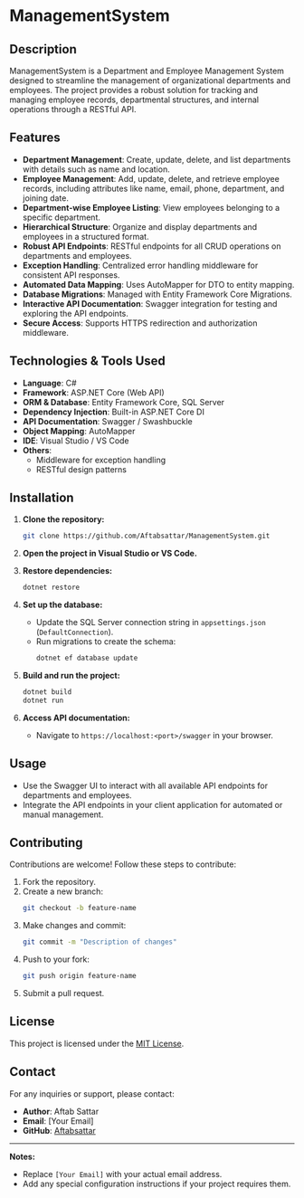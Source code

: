 # ManagementSystem

## Description
ManagementSystem is a Department and Employee Management System designed to streamline the management of organizational departments and employees. The project provides a robust solution for tracking and managing employee records, departmental structures, and internal operations through a RESTful API.

## Features
- **Department Management**: Create, update, delete, and list departments with details such as name and location.
- **Employee Management**: Add, update, delete, and retrieve employee records, including attributes like name, email, phone, department, and joining date.
- **Department-wise Employee Listing**: View employees belonging to a specific department.
- **Hierarchical Structure**: Organize and display departments and employees in a structured format.
- **Robust API Endpoints**: RESTful endpoints for all CRUD operations on departments and employees.
- **Exception Handling**: Centralized error handling middleware for consistent API responses.
- **Automated Data Mapping**: Uses AutoMapper for DTO to entity mapping.
- **Database Migrations**: Managed with Entity Framework Core Migrations.
- **Interactive API Documentation**: Swagger integration for testing and exploring the API endpoints.
- **Secure Access**: Supports HTTPS redirection and authorization middleware.

## Technologies & Tools Used
- **Language**: C#
- **Framework**: ASP.NET Core (Web API)
- **ORM & Database**: Entity Framework Core, SQL Server
- **Dependency Injection**: Built-in ASP.NET Core DI
- **API Documentation**: Swagger / Swashbuckle
- **Object Mapping**: AutoMapper
- **IDE**: Visual Studio / VS Code
- **Others**: 
  - Middleware for exception handling
  - RESTful design patterns

## Installation

1. **Clone the repository:**
   ```bash
   git clone https://github.com/Aftabsattar/ManagementSystem.git
   ```

2. **Open the project in Visual Studio or VS Code.**

3. **Restore dependencies:**
   ```bash
   dotnet restore
   ```

4. **Set up the database:**
   - Update the SQL Server connection string in `appsettings.json` (`DefaultConnection`).
   - Run migrations to create the schema:
     ```bash
     dotnet ef database update
     ```

5. **Build and run the project:**
   ```bash
   dotnet build
   dotnet run
   ```

6. **Access API documentation:**
   - Navigate to `https://localhost:<port>/swagger` in your browser.

## Usage

- Use the Swagger UI to interact with all available API endpoints for departments and employees.
- Integrate the API endpoints in your client application for automated or manual management.

## Contributing

Contributions are welcome! Follow these steps to contribute:
1. Fork the repository.
2. Create a new branch:
   ```bash
   git checkout -b feature-name
   ```
3. Make changes and commit:
   ```bash
   git commit -m "Description of changes"
   ```
4. Push to your fork:
   ```bash
   git push origin feature-name
   ```
5. Submit a pull request.

## License

This project is licensed under the [MIT License](LICENSE).

## Contact

For any inquiries or support, please contact:
- **Author**: Aftab Sattar
- **Email**: [Your Email]
- **GitHub**: [Aftabsattar](https://github.com/Aftabsattar)

---

**Notes:**
- Replace `[Your Email]` with your actual email address.
- Add any special configuration instructions if your project requires them.
